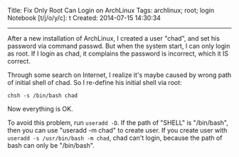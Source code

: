 Title: Fix Only Root Can Login on ArchLinux
Tags: archlinux; root; login
Notebook [t/j/o/y/c]: t
Created: 2014-07-15 14:30:34

------

After a new installation of ArchLinux, I created a user "chad", and set his password via command passwd. But when the system start, I can only login as root. If I login as chad, it complains the password is incorrect, which it IS correct.

Through some search on Internet, I realize it's maybe caused by wrong path of initial shell of chad. So I re-define his initial shell via root:

    chsh -s /bin/bash chad

Now everything is OK.

To avoid this problem, run `useradd -D`. If the path of "SHELL" is "/bin/bash", then you can use "useradd -m chad" to create user. If you create user with `useradd -s /usr/bin/bash -m chad`, chad can't login, because the path of bash can only be "/bin/bash".


